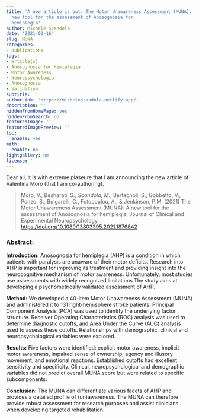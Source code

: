 ```yaml
---
title: 'A new article is out: The Motor Unawareness Assessment (MUNA): A
  new tool for the assessment of Anosognosia for
  hemiplegia'
author: Michele Scandola
date: '2021-02-16'
slug: MUNA
categories:
- publications
tags:
- article(s)
- Anosognosia for Hemiplegia
- Motor Awareness
- Neuropsychologia
- Anosognosia
- Validation
subtitle: ''
authorLink: 'https://michelescandola.netlify.app/'
description: ''
hiddenFromHomePage: yes
hiddenFromSearch: no
featuredImage: ''
featuredImagePreview: ''
toc:
  enable: yes
math:
  enable: no
lightgallery: no
license: ''
---
```


Dear all, it is with extreme plaseure that I am announcing the 
new article of Valentina Moro (that I am co-authoring).

> Moro, V., Besharati, S., *Scandola, M.*, Bertagnoli, S., Gobbetto, V., Ponzo, S., Bulgarelli, C., Fotopoulou, A., & Jenkinson, P.M. (2021) The Motor Unawareness Assessment (MUNA): A new tool for the assessment of Anosognosia for hemiplegia, Journal of Clinical and Experimental Neuropsychology, https://doi.org/10.1080/13803395.2021.1876842 

### Abstract:

**Introduction:** Anosognosia for hemiplegia (AHP) is a condition in which
patients with paralysis are
unaware of their motor deficits. Research into AHP is important for improving
its treatment and
providing insight into the neurocognitive mechanism of motor awareness.
Unfortunately, most
studies use assessments with widely recognized limitations.The study aims at
developing
a psychometrically validated assessment of AHP.

**Method:** We developed a 40-item Motor Unawareness Assessment (MUNA) and
administered it to
131 right-hemisphere stroke patients. Principal Component Analysis (PCA) was
used to identify the
underlying factor structure. Receiver Operating Characteristics (ROC) analysis
was used to determine diagnostic cutoffs, and Area Under the Curve (AUC)
analysis used to assess these cutoffs.
Relationships with demographic, clinical and neuropsychological variables
were explored.

**Results:** Five factors were identified: explicit motor awareness,
implicit motor awareness, impaired
sense of ownership, agency and illusory movement, and emotional reactions.
Established cutoffs
had excellent sensitivity and specificity. Clinical, neuropsychological and
demographic variables
did not predict overall MUNA score but were related to specific subcomponents.

**Conclusion:** The MUNA can differentiate various facets of AHP and provides a
detailed profile of
(un)awareness. The MUNA can therefore provide robust assessment for research
purposes and
assist clinicians when developing targeted rehabilitation.
